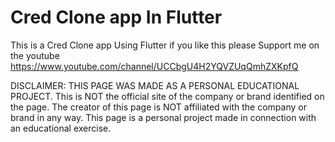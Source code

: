 # Cred Clone app In Flutter
This is a Cred Clone app Using Flutter if you like this please Support me on the youtube 
 https://www.youtube.com/channel/UCCbgU4H2YQVZUqQmhZXKpfQ


DISCLAIMER: THIS PAGE WAS MADE AS A PERSONAL EDUCATIONAL PROJECT. This is NOT the official site of the company or brand identified on the page. The creator of this page is NOT affiliated with the company or brand in any way. This page is a personal project made in connection with an educational exercise.

